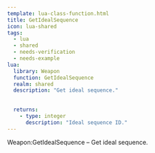 ```yaml
---
template: lua-class-function.html
title: GetIdealSequence
icon: lua-shared
tags:
  - lua
  - shared
  - needs-verification
  - needs-example
lua:
  library: Weapon
  function: GetIdealSequence
  realm: shared
  description: "Get ideal sequence."
  
  
  returns:
    - type: integer
      description: "Ideal sequence ID."
---
```


<div class="lua__search__keywords">
Weapon:GetIdealSequence &#x2013; Get ideal sequence.
</div>
